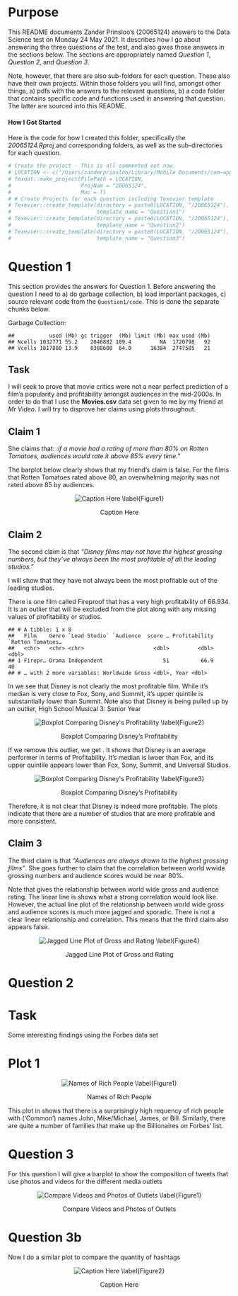 # Purpose

This README documents Zander Prinsloo’s (20065124) answers to the Data
Science test on Monday 24 May 2021. It describes how I go about
answering the three questions of the test, and also gives those answers
in the sections below. The sections are appropriately named *Question
1*, *Question 2*, and *Question 3*.

Note, however, that there are also sub-folders for each question. These
also have their own projects. Within those folders you will find,
amongst other things, a) pdfs with the answers to the relevant
questions, b) a code folder that contains specific code and functions
used in answering that question. The latter are sourced into this
README.

#### How I Got Started

Here is the code for how I created this folder, specifically the
*20065124.Rproj* and corresponding folders, as well as the
sub-directories for each question.

``` r
# Create the project - This is all commented out now. 
# LOCATION <- c("/Users/zanderprinsloo/Library/Mobile Documents/com~apple~CloudDocs/Desktop/Desktop – MacBookPro’s MacBook Pro/Academic/Postgraduate/Masters/Modules/Data Science/Test")
# fmxdat::make_project(FilePath = LOCATION, 
#                      ProjNam = "20065124", 
#                      Mac = T)
# # Create Projects for each question including Texevier template
# Texevier::create_template(directory = paste0(LOCATION, "/20065124"), 
#                           template_name = "Question1")
# Texevier::create_template(directory = paste0(LOCATION, "/20065124"), 
#                           template_name = "Question2")
# Texevier::create_template(directory = paste0(LOCATION, "/20065124"), 
#                           template_name = "Question3")
```

# Question 1

This section provides the answers for Question 1. Before answering the
question I need to a) do garbage collection, b) load important packages,
c) source relevant code from the `Question1/code`. This is done the
separate chunks below.

Garbage Collection:

    ##           used (Mb) gc trigger  (Mb) limit (Mb) max used (Mb)
    ## Ncells 1032771 55.2    2046882 109.4         NA  1720798   92
    ## Vcells 1817880 13.9    8388608  64.0      16384  2747585   21

## Task

I will seek to prove that movie critics were not a near perfect
prediction of a film’a popularity and profitability amongst audiences in
the mid-2000s. In order to do that I use the **Movies.csv** data set
given to me by my friend at *Mr Video*. I will try to disprove her
claims using plots throughout.

## Claim 1

She claims that: *:if a movie had a rating of more than 80% on Rotten
Tomatoes, audiences would rate it above 85% every time."*

The barplot below clearly shows that my friend’s claim is false. For the
films that Rotten Tomatoes rated above 80, an overwhelming majority was
not rated above 85 by audiences.

<div class="figure" style="text-align: center">

<img src="README_files/figure-markdown_github/Figure1-1.png" alt="Caption Here \label{Figure1}"  />
<p class="caption">
Caption Here
</p>

</div>

## Claim 2

The second claim is that *“Disney films may not have the highest
grossing numbers, but they’ve always been the most profitable of all the
leading studios.”*

I will show that they have not always been the most profitable out of
the leading studios.

There is one film called Fireproof that has a very high profitability of
66.934. It is an outlier that will be excluded from the plot along with
any missing values of profitability or studios.

    ## # A tibble: 1 x 8
    ##   Film    Genre `Lead Studio` `Audience  score … Profitability `Rotten Tomatoes…
    ##   <chr>   <chr> <chr>                      <dbl>         <dbl>             <dbl>
    ## 1 Firepr… Drama Independent                   51          66.9                40
    ## # … with 2 more variables: Worldwide Gross <dbl>, Year <dbl>

In we see that Disney is not clearly the most profitable film. While
it’s median is very close to Fox, Sony, and Summit, it’s upper quintile
is substantially lower than Summit. Note also that Disney is being
pulled up by an outlier, High School Musical 3: Senior Year

<div class="figure" style="text-align: center">

<img src="README_files/figure-markdown_github/Figure2-1.png" alt="Boxplot Comparing Disney's Profitability \label{Figure2}"  />
<p class="caption">
Boxplot Comparing Disney’s Profitability
</p>

</div>

If we remove this outlier, we get . It shows that Disney is an average
performer in terms of Profitability. It’s median is lwoer than Fox, and
its upper quintile appears lower than Fox, Sony, Summit, and Universal
Studios.

<div class="figure" style="text-align: center">

<img src="README_files/figure-markdown_github/Figure3-1.png" alt="Boxplot Comparing Disney's Profitability \label{Figure3}"  />
<p class="caption">
Boxplot Comparing Disney’s Profitability
</p>

</div>

Therefore, it is not clear that Disney is indeed more profitable. The
plots indicate that there are a number of studios that are more
profitable and more consistent.

## Claim 3

The third claim is that *“Audiences are always drawn to the highest
grossing films”*. She goes further to claim that the correlation between
world wwide grossing numbers and audience scores would be near 80%.

<!-- The correlation between these two variables is 71, 81, 89, 64, 84, 80, 66, 80, 51, 52, 47, 52, 56, 61, 60, 76, 57, 63, 77, 58, 45, 83, 49, 62, 55, 62, 55, 40, 61, 76, 77, 84, 70, 50, 70, 84, 48, 67, 64, 66, 54, 49, 47, 82, 74, 61, 70, 81, 49, 60, NA, 88, 47, 81, 68, 41, 47, 74, 65, 78, 68, 82, 68, 47, 54, 53, 67, 89, 72, 72, 44, 35, 52, 70, 160.308654, 60.72, 8.972895, 30.68, 29.367143, 14.31, 114.97, 340.487652, 33.467, 161.834, 102.22, 193.967, 42.05, 59.192128, 178.84, 252.044501, 20.1, 224.6, 30.147, 21.569, 93.4, 219.001261, 32.59, 79.18, 69.307224, 96.16, 54.53, 36.08, 105.962734, 609.473955, 206.073, 148.66, 15.173694, 39.664, 145.896422, 8.258, 142.04, 33.527293, 92.60105, 10.7, 55.241, 21.37, 20.71, 153.093505, 20.741996, 16.61, 55.86, 415.253258, 288.35, 48.81, 60.183, 355.08, 77.09, 285.431, 43.305978, 127.76665, 32.4, 314.7, 101.33, 709.82, 205.3, 376.661, 702.17, 55.862886, 217.57, 0.025, 22.179483, 521.283432, 117.094, 219.367646, 43.04, 26.66, 19.62, 41.941 -->

Note that gives the relationship between world wide gross and audience
rating. The linear line is shows what a strong correlation would look
like. However, the actual line plot of the relationship between world
wide gross and audience scores is much more jagged and sporadic. There
is not a clear linear relationship and correlation. This means that the
third claim also appears false.

<div class="figure" style="text-align: center">

<img src="README_files/figure-markdown_github/Figure4-1.png" alt="Jagged Line Plot of Gross and Rating \label{Figure4}"  />
<p class="caption">
Jagged Line Plot of Gross and Rating
</p>

</div>

# Question 2

# Task

Some interesting findings using the Forbes data set

# Plot 1

<div class="figure" style="text-align: center">

<img src="README_files/figure-markdown_github/Figure1, -1.png" alt="Names of Rich People \label{Figure1}"  />
<p class="caption">
Names of Rich People
</p>

</div>

This plot in shows that there is a surprisingly high requency of rich
people with (‘Common’) names John, Mike/Michael, James, or Bill.
Similarly, there are quite a number of families that make up the
Billionaires on Forbes’ list.

# Question 3

For this question I will give a barplot to show the composition of
tweets that use photos and videos for the different media outlets

<div class="figure" style="text-align: center">

<img src="README_files/figure-markdown_github/Figure5-1.png" alt="Compare Videos and Photos of Outlets \label{Figure1}"  />
<p class="caption">
Compare Videos and Photos of Outlets
</p>

</div>

# Question 3b

Now I do a similar plot to compare the quantity of hashtags

<div class="figure" style="text-align: center">

<img src="README_files/figure-markdown_github/Figure6-1.png" alt="Caption Here \label{Figure2}"  />
<p class="caption">
Caption Here
</p>

</div>
